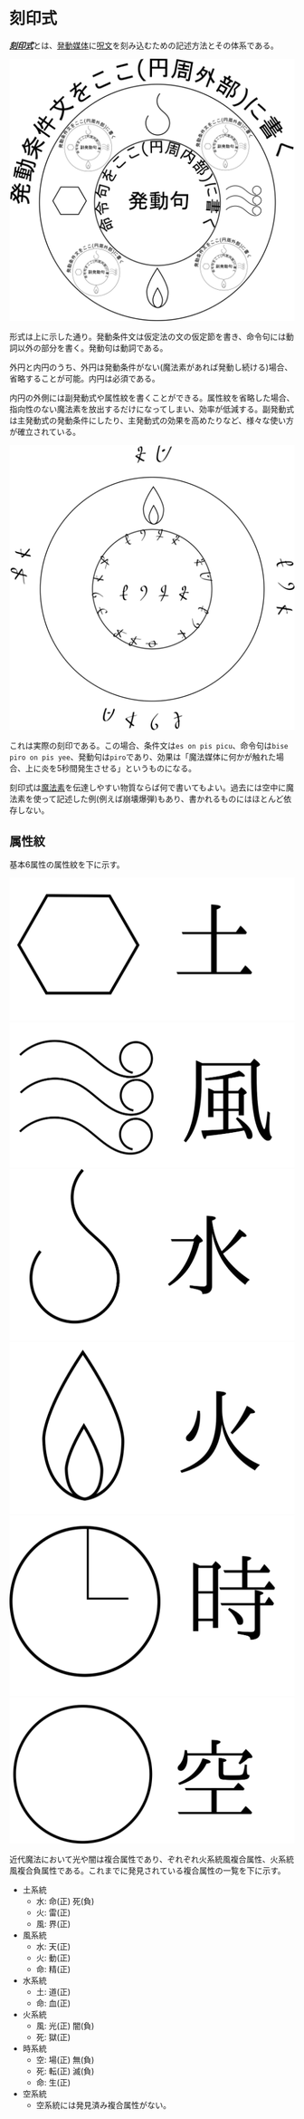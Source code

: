 # 刻印式
[***刻印式***](.)とは、[発動媒体](mediator.md)に[呪文](spell.md)を刻み込むための記述方法とその体系である。

![刻印式](./img/mc-detailed.png "刻印式")

形式は上に示した通り。発動条件文は仮定法の文の仮定節を書き、命令句には動詞以外の部分を書く。発動句は動詞である。

外円と内円のうち、外円は発動条件がない(魔法素があれば発動し続ける)場合、省略することが可能。内円は必須である。

内円の外側には副発動式や属性紋を書くことができる。属性紋を省略した場合、指向性のない魔法素を放出するだけになってしまい、効率が低減する。副発動式は主発動式の発動条件にしたり、主発動式の効果を高めたりなど、様々な使い方が確立されている。

![刻印の例](./img/magic-circle.png)

これは実際の刻印である。この場合、条件文は`es on pis picu`、命令句は`bise piro on pis yee`、発動句は`piro`であり、効果は「魔法媒体に何かが触れた場合、上に炎を5秒間発生させる」というものになる。

刻印式は[魔法素](magion.md)を伝達しやすい物質ならば何で書いてもよい。過去には空中に魔法素を使って記述した例(例えば崩壊爆弾)もあり、書かれるものにはほとんど依存しない。

## 属性紋
基本6属性の属性紋を下に示す。

![土](img/dirt.png)
![風](img/wind.png)
![水](img/water.png)
![火](img/fire.png)
![時](img/time.png)
![空](img/space.png)

近代魔法において光や闇は複合属性であり、ぞれぞれ火系統風複合属性、火系統風複合負属性である。これまでに発見されている複合属性の一覧を下に示す。

* 土系統
  * 水: 命(正) 死(負)
  * 火: 雷(正)
  * 風: 界(正)
* 風系統
  * 水: 天(正)
  * 火: 動(正)
  * 命: 精(正)
* 水系統
  * 土: 道(正)
  * 命: 血(正)
* 火系統
  * 風: 光(正) 闇(負)
  * 死: 獄(正)
* 時系統
  * 空: 場(正) 無(負)
  * 死: 転(正) 滅(負)
  * 命: 生(正)
* 空系統
  * 空系統には発見済み複合属性がない。

